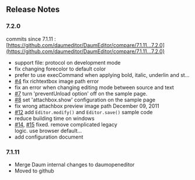 ## Release Notes

### 7.2.0

commits since 7.1.11 : [https://github.com/daumeditor/DaumEditor/compare/7.1.11...7.2.0](https://github.com/daumeditor/DaumEditor/compare/7.1.11...7.2.0)

- support file: protocol on development mode
- fix changing forecolor to default color
- prefer to use execCommand when applying bold, italic, underlin and st…
- [#4][] fix richtextbox image path error
- fix an error when changing editing mode between source and text
- [#7][] turn 'preventUnload option' off on the sample page.
- [#8][] set 'attachbox.show' configuration on the sample page
- fix wrong attachbox preview image path		December 09, 2011
- [#12][] add `Editor.modify()` and `Editor.save()` sample code
- reduce building time on windows
- [#14][], [#15][] fixed. remove complicated legacy <br> logic. use browser default…
- add configuration document

[#4]: https://github.com/daumeditor/DaumEditor/issues/4
[#7]: https://github.com/daumeditor/DaumEditor/issues/7
[#8]: https://github.com/daumeditor/DaumEditor/issues/8
[#12]: https://github.com/daumeditor/DaumEditor/issues/12
[#14]: https://github.com/daumeditor/DaumEditor/issues/14
[#15]: https://github.com/daumeditor/DaumEditor/issues/15


### 7.1.11

- Merge Daum internal changes to daumopeneditor
- Moved to github
